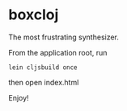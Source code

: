 boxcloj
=======

The most frustrating synthesizer.

From the application root, run 
```
lein cljsbuild once
```

then open index.html

Enjoy!
